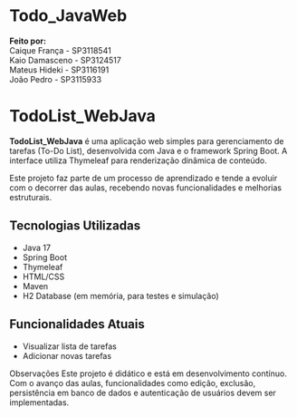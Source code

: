 # Todo_JavaWeb
**Feito por:**   
Caique França - SP3118541       
Kaio Damasceno - SP3124517  
Mateus Hideki - SP3116191   
João Pedro - SP3115933
 
# TodoList_WebJava

**TodoList_WebJava** é uma aplicação web simples para gerenciamento de tarefas (To-Do List), desenvolvida com Java e o framework Spring Boot. A interface utiliza Thymeleaf para renderização dinâmica de conteúdo.

Este projeto faz parte de um processo de aprendizado e tende a evoluir com o decorrer das aulas, recebendo novas funcionalidades e melhorias estruturais.

## Tecnologias Utilizadas

- Java 17
- Spring Boot
- Thymeleaf
- HTML/CSS
- Maven
- H2 Database (em memória, para testes e simulação)

## Funcionalidades Atuais

- Visualizar lista de tarefas
- Adicionar novas tarefas

Observações
Este projeto é didático e está em desenvolvimento contínuo. Com o avanço das aulas, funcionalidades como edição, exclusão, persistência em banco de dados e autenticação de usuários devem ser implementadas.

